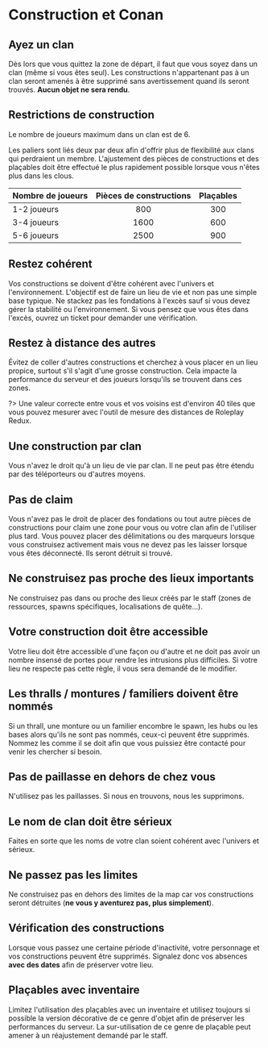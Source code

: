 # Construction et Conan <!-- {docsify-ignore} -->

## Ayez un clan

Dès lors que vous quittez la zone de départ, il faut que vous soyez dans un clan (même si vous êtes seul). Les constructions n'appartenant pas à un clan seront amenés à être supprimé sans avertissement quand ils seront trouvés. **Aucun objet ne sera rendu**.

## Restrictions de construction

Le nombre de joueurs maximum dans un clan est de 6.

Les paliers sont liés deux par deux afin d'offrir plus de flexibilité aux clans qui perdraient un membre. L'ajustement des pièces de constructions et des plaçables doit être effectué le plus rapidement possible lorsque vous n'êtes plus dans les clous.

| Nombre de joueurs | Pièces de constructions | Plaçables |
| :- | :-: | :-: |
| 1-2 joueurs | 800 | 300 |
| 3-4 joueurs | 1600 | 600 |
| 5-6 joueurs | 2500 | 900 |


## Restez cohérent

Vos constructions se doivent d'être cohérent avec l'univers et l'environnement. L'objectif est de faire un lieu de vie et non pas une simple base typique. Ne stackez pas les fondations à l'excès sauf si vous devez gérer la stabilité ou l'environnement. Si vous pensez que vous êtes dans l'excès, ouvrez un ticket pour demander une vérification.

## Restez à distance des autres

Évitez de coller d'autres constructions et cherchez à vous placer en un lieu propice, surtout s'il s'agit d'une grosse construction. Cela impacte la performance du serveur et des joueurs lorsqu'ils se trouvent dans ces zones.

?> Une valeur correcte entre vous et vos voisins est d'environ 40 tiles que vous pouvez mesurer avec l'outil de mesure des distances de Roleplay Redux.

## Une construction par clan

Vous n'avez le droit qu'à un lieu de vie par clan. Il ne peut pas être étendu par des téléporteurs ou d'autres moyens.

## Pas de claim

Vous n'avez pas le droit de placer des fondations ou tout autre pièces de constructions pour claim une zone pour vous ou votre clan afin de l'utiliser plus tard. Vous pouvez placer des délimitations ou des marqueurs lorsque vous construisez activement mais vous ne devez pas les laisser lorsque vous êtes déconnecté. Ils seront détruit si trouvé.

## Ne construisez pas proche des lieux importants

Ne construisez pas dans ou proche des lieux créés par le staff (zones de ressources, spawns spécifiques, localisations de quête...).

## Votre construction doit être accessible

Votre lieu doit être accessible d'une façon ou d'autre et ne doit pas avoir un nombre insensé de portes pour rendre les intrusions plus difficiles. Si votre lieu ne respecte pas cette règle, il vous sera demandé de le modifier.

## Les thralls / montures / familiers doivent être nommés

Si un thrall, une monture ou un familier encombre le spawn, les hubs ou les bases alors qu'ils ne sont pas nommés, ceux-ci peuvent être supprimés. Nommez les comme il se doit afin que vous puissiez être contacté pour venir les chercher si besoin.

## Pas de paillasse en dehors de chez vous

N'utilisez pas les paillasses. Si nous en trouvons, nous les supprimons.

## Le nom de clan doit être sérieux

Faites en sorte que les noms de votre clan soient cohérent avec l'univers et sérieux.

## Ne passez pas les limites

Ne construisez pas en dehors des limites de la map car vos constructions seront détruites (**ne vous y aventurez pas, plus simplement**).

## Vérification des constructions

Lorsque vous passez une certaine période d'inactivité, votre personnage et vos constructions peuvent être supprimés. Signalez donc vos absences **avec des dates** afin de préserver votre lieu.

## Plaçables avec inventaire

Limitez l'utilisation des plaçables avec un inventaire et utilisez toujours si possible la version décorative de ce genre d'objet afin de préserver les performances du serveur. La sur-utilisation de ce genre de plaçable peut amener à un réajustement demandé par le staff.